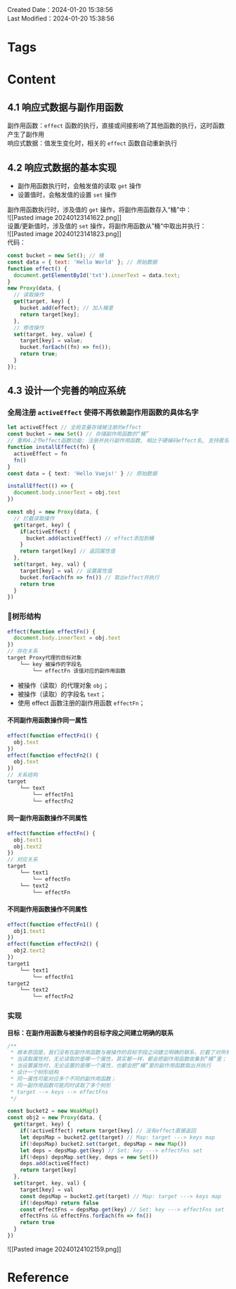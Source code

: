 Created Date：2024-01-20 15:38:56  
Last Modified：2024-01-20 15:38:56

# Tags

# Content

## 4.1 响应式数据与副作用函数

副作用函数：`effect` 函数的执行，直接或间接影响了其他函数的执行，这时函数产生了副作用  
响应式数据：值发生变化时，相关的 `effect` 函数自动重新执行

## 4.2 响应式数据的基本实现

- 副作用函数执行时，会触发值的读取 `get` 操作
- 设置值时，会触发值的设置 `set` 操作  

副作用函数执行时，涉及值的 `get` 操作，将副作用函数存入“桶”中：  
![[Pasted image 20240123141622.png]]  
设置/更新值时，涉及值的 `set` 操作，将副作用函数从”桶“中取出并执行：  
![[Pasted image 20240123141823.png]]  
代码：

```js
const bucket = new Set(); // 桶
const data = { text: 'Hello World' }; // 原始数据
function effect() {
  document.getElementById('txt').innerText = data.text;
}
new Proxy(data, {
  // 读取操作
  get(target, key) {
    bucket.add(effect); // 加入桶里
    return target[key];
  },
  // 修改操作
  set(target, key, value) {
    target[key] = value;
    bucket.forEach((fn) => fn());
    return true;
  }
});
```

## 4.3 设计一个完善的响应系统

### 全局注册 `activeEffect` 使得不再依赖副作用函数的具体名字

```ts
let activeEffect // 全局变量存储被注册的effect
const bucket = new Set() // 存储副作用函数的“桶”
// 重构4.2节effect函数功能: 注册并执行副作用函数, 相比于硬编码effect名, 支持匿名函数、不同函数名, 不依赖副作用函数的名字了
function installEffect(fn) {
  activeEffect = fn
  fn()
}
const data = { text: 'Hello Vuejs!' } // 原始数据

installEffect(() => {
  document.body.innerText = obj.text
})

const obj = new Proxy(data, {
  // 拦截读取操作
  get(target, key) {
    if(activeEffect) {
      bucket.add(activeEffect) // effect添加到桶
    }
    return target[key] // 返回属性值
  },
  set(target, key, val) {
    target[key] = val // 设置属性值
    bucket.forEach(fn => fn()) // 取出effect并执行
    return true
  }
})
```

### 🌲树形结构

```ts
effect(function effectFn() {
  document.body.innerText = obj.text
})
// 存在关系
target Proxy代理的目标对象
    └── key 被操作的字段名
        └── effectFn 该值对应的副作用函数
```

- 被操作（读取）的代理对象 `obj`；
- 被操作（读取）的字段名 `text`；
- 使用 effect 函数注册的副作用函数 `effectFn`；

#### 不同副作用函数操作同一属性

```ts
effect(function effectFn1() {
  obj.text
})
effect(function effectFn2() {
  obj.text
})
// 关系结构
target
    └── text
        └── effectFn1
        └── effectFn2
```

#### 同一副作用函数操作不同属性

```ts
effect(function effectFn() {
  obj.text1
  obj.text2
})
// 对应关系
target
    └── text1
        └── effectFn
    └── text2
        └── effectFn
```

#### 不同副作用函数操作不同属性

```ts
effect(function effectFn1() {
  obj1.text1
})
effect(function effectFn2() {
  obj2.text2
})
target1
    └── text1
        └── effectFn1
target2
    └── text2
        └── effectFn2
```

### 实现

**目标：在副作用函数与被操作的目标字段之间建立明确的联系**

```ts
/**
 * 根本原因是，我们没有在副作用函数与被操作的目标字段之间建立明确的联系，拦截了对所有属性的操作！
 * 当读取属性时，无论读取的是哪一个属性，其实都一样，都会把副作用函数收集到“桶”里；
 * 当设置属性时，无论设置的是哪一个属性，也都会把“桶”里的副作用函数取出并执行
 * 设计一个树形结构
 * 同一属性可能对应多个不同的副作用函数；
 * 同一副作用函数可能同时读取了多个树形
 * target --> keys --> effectFns
 */

const bucket2 = new WeakMap()
const obj2 = new Proxy(data, {
  get(target, key) {
    if(!activeEffect) return target[key] // 没有effect直接返回
    let depsMap = bucket2.get(target) // Map: target ---> keys map
    if(!depsMap) bucket2.set(target, depsMap = new Map())
    let deps = depsMap.get(key) // Set: key ---> effectFns set
    if(!deps) depsMap.set(key, deps = new Set())
    deps.add(activeEffect)
    return target[key]
  },
  set(target, key, val) {
    target[key] = val
    const depsMap = bucket2.get(target) // Map: target ---> keys map
    if(!depsMap) return false
    const effectFns = depsMap.get(key) // Set: key ---> effectFns set
    effectFns && effectFns.forEach(fn => fn())
    return true
  }
})
```

![[Pasted image 20240124102159.png]]

# Reference
